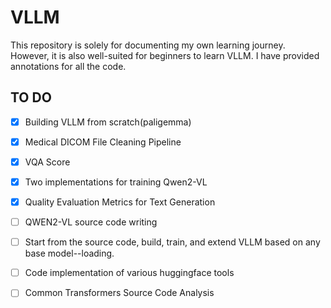 # VLLM

This repository is solely for documenting my own learning journey. However, it is also well-suited for beginners to learn VLLM. I have provided annotations for all the code.



##  TO DO

- [x] Building VLLM from scratch(paligemma)
- [x] Medical DICOM File Cleaning Pipeline
- [x] VQA Score
- [x] Two implementations for training Qwen2-VL
- [x] Quality Evaluation Metrics for Text Generation
- [ ] QWEN2-VL source code writing
- [ ] Start from the source code, build, train, and extend VLLM based on any base model--loading.
- [ ] Code implementation of various huggingface tools
- [ ] Common Transformers Source Code Analysis

